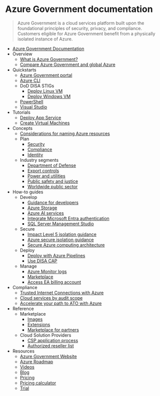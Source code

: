 # Azure Government documentation
> Azure Government is a cloud services platform built upon the foundational principles of security, privacy, and compliance. Customers eligible for Azure Government benefit from a physically isolated instance of Azure.
  - [Azure Government Documentation](https://learn.microsoft.com/en-us/azure/azure-government/)
  - Overview
    - [What is Azure Government?](https://learn.microsoft.com/en-us/azure/azure-government/documentation-government-welcome)
    - [Compare Azure Government and global Azure](https://learn.microsoft.com/en-us/azure/azure-government/compare-azure-government-global-azure)
  - Quickstarts
    - [Azure Government portal](https://learn.microsoft.com/en-us/azure/azure-government/documentation-government-get-started-connect-with-portal)
    - [Azure CLI](https://learn.microsoft.com/en-us/azure/azure-government/documentation-government-get-started-connect-with-cli)
    - DoD DISA STIGs
      - [Deploy Linux VM](https://learn.microsoft.com/en-us/azure/azure-government/documentation-government-stig-linux-vm)
      - [Deploy Windows VM](https://learn.microsoft.com/en-us/azure/azure-government/documentation-government-stig-windows-vm)
    - [PowerShell](https://learn.microsoft.com/en-us/azure/azure-government/documentation-government-get-started-connect-with-ps)
    - [Visual Studio](https://learn.microsoft.com/en-us/azure/azure-government/documentation-government-connect-vs)
  - Tutorials
    - [Deploy App Service](https://learn.microsoft.com/en-us/azure/azure-government/documentation-government-howto-deploy-webandmobile)
    - [Create Virtual Machines](https://learn.microsoft.com/en-us/azure/azure-government/documentation-government-quickstarts-vm)
  - Concepts
    - [Considerations for naming Azure resources](https://learn.microsoft.com/en-us/azure/azure-government/documentation-government-concept-naming-resources)
    - Plan
      - [Security](https://learn.microsoft.com/en-us/azure/azure-government/documentation-government-plan-security)
      - [Compliance](https://learn.microsoft.com/en-us/azure/azure-government/documentation-government-plan-compliance)
      - [Identity](https://learn.microsoft.com/en-us/azure/azure-government/documentation-government-plan-identity)
    - Industry segments
      - [Department of Defense](https://learn.microsoft.com/en-us/azure/azure-government/documentation-government-overview-dod)
      - [Export controls](https://learn.microsoft.com/en-us/azure/azure-government/documentation-government-overview-itar)
      - [Power and utilities](https://learn.microsoft.com/en-us/azure/azure-government/documentation-government-overview-nerc)
      - [Public safety and justice](https://learn.microsoft.com/en-us/azure/azure-government/documentation-government-overview-jps)
      - [Worldwide public sector](https://learn.microsoft.com/en-us/azure/azure-government/documentation-government-overview-wwps)
  - How-to guides
    - Develop
      - [Guidance for developers](https://learn.microsoft.com/en-us/azure/azure-government/documentation-government-developer-guide)
      - [Azure Storage](https://learn.microsoft.com/en-us/azure/azure-government/documentation-government-get-started-connect-to-storage)
      - [Azure AI services](https://learn.microsoft.com/en-us/azure/azure-government/documentation-government-cognitiveservices)
      - [Integrate Microsoft Entra authentication](https://learn.microsoft.com/en-us/azure/azure-government/documentation-government-aad-auth-qs)
      - [SQL Server Management Studio](https://learn.microsoft.com/en-us/azure/azure-government/documentation-government-connect-ssms)
    - Secure
      - [Impact Level 5 isolation guidance](https://learn.microsoft.com/en-us/azure/azure-government/documentation-government-impact-level-5)
      - [Azure secure isolation guidance](https://learn.microsoft.com/en-us/azure/azure-government/azure-secure-isolation-guidance)
      - [Secure Azure computing architecture](https://learn.microsoft.com/en-us/azure/azure-government/compliance/secure-azure-computing-architecture)
    - Deploy
      - [Deploy with Azure Pipelines](https://learn.microsoft.com/en-us/azure/azure-government/connect-with-azure-pipelines)
      - [Use DISA CAP](https://learn.microsoft.com/en-us/azure/azure-government/documentation-government-ase-disa-cap)
    - Manage
      - [Azure Monitor logs](https://learn.microsoft.com/en-us/azure/azure-government/documentation-government-manage-oms)
      - [Marketplace](https://learn.microsoft.com/en-us/azure/azure-government/documentation-government-manage-marketplace)
      - [Access EA billing account](https://learn.microsoft.com/en-us/azure/azure-government/documentation-government-how-to-access-enterprise-agreement-billing-account)
  - Compliance
    - [Trusted Internet Connections with Azure](https://learn.microsoft.com/en-us/azure/azure-government/compliance/compliance-tic)
    - [Cloud services by audit scope](https://learn.microsoft.com/en-us/azure/azure-government/compliance/azure-services-in-fedramp-auditscope)
    - [Accelerate your path to ATO with Azure](https://learn.microsoft.com/en-us/azure/azure-government/compliance/documentation-accelerate-compliance)
  - Reference
    - Marketplace
      - [Images](https://learn.microsoft.com/en-us/azure/azure-government/documentation-government-image-gallery)
      - [Extensions](https://learn.microsoft.com/en-us/azure/azure-government/documentation-government-extension)
      - [Marketplace for partners](https://learn.microsoft.com/en-us/azure/azure-government/documentation-government-manage-marketplace-partners)
    - Cloud Solution Providers
      - [CSP application process](https://learn.microsoft.com/en-us/azure/azure-government/documentation-government-csp-application)
      - [Authorized reseller list](https://learn.microsoft.com/en-us/azure/azure-government/documentation-government-csp-list)
  - Resources
    - [Azure Government Website](https://azure.microsoft.com/global-infrastructure/government/)
    - [Azure Roadmap](https://azure.microsoft.com/roadmap/)
    - [Videos](https://azure.microsoft.com/resources/videos/index/?tag=azure-government)
    - [Blog](https://devblogs.microsoft.com/azuregov/)
    - [Pricing](https://azure.microsoft.com/pricing/)
    - [Pricing calculator](https://azure.microsoft.com/pricing/calculator/)
    - [Trial](https://azure.microsoft.com/global-infrastructure/government/request/)
